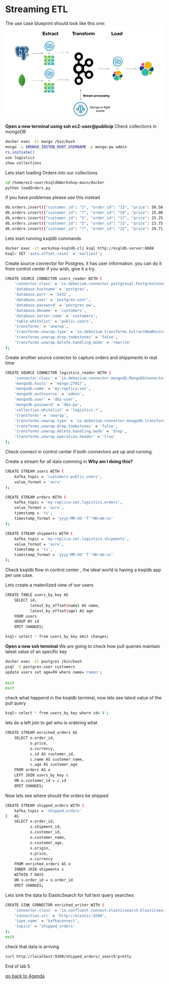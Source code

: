 # Streaming ETL
The use case blueprint should look like this one:
![ETL flow](img/ETL.png)

**Open a new terminal using ssh ec2-user@publicip**
Check collections in mongoDB
```bash
docker exec -it mongo /bin/bash
mongo -u $MONGO_INITDB_ROOT_USERNAME -p mongo-pw admin
rs.initiate()
use logistics
show collections
 ```
Lets start loading Orders into our collections
```bash
cd /home/ec2-user/ksqldbWorkshop-main/docker
python loadOrders.py
 ```
 if you have problemas please use this instead
```bash
db.orders.insert({"customer_id": "2", "order_id": "13", "price": 50.50, "currency": "usd", "ts": "2020-04-03T11:20:00"})
db.orders.insert({"customer_id": "7", "order_id": "29", "price": 15.00, "currency": "aud", "ts": "2020-04-02T12:36:00"})
db.orders.insert({"customer_id": "5", "order_id": "17", "price": 25.25, "currency": "eur", "ts": "2020-04-02T17:22:00"})
db.orders.insert({"customer_id": "5", "order_id": "15", "price": 13.75, "currency": "usd", "ts": "2020-04-03T02:55:00"})
db.orders.insert({"customer_id": "7", "order_id": "22", "price": 29.71, "currency": "aud", "ts": "2020-04-04T00:12:00"})
```
Lets start running ksqldb commands
```bash 
docker exec -it workshop-ksqldb-cli ksql http://ksqldb-server:8088
ksql> SET 'auto.offset.reset' = 'earliest';
```
Create source connector for Postgres, it has user information. you can do it from control center if you wish, give it a try.
```bash
CREATE SOURCE CONNECTOR users_reader WITH ( 
    'connector.class' = 'io.debezium.connector.postgresql.PostgresConnector', 
    'database.hostname' = 'postgres', 
    'database.port' = '5432', 
    'database.user' = 'postgres-user', 
    'database.password' = 'postgres-pw', 
    'database.dbname' = 'customers', 
    'database.server.name' = 'customers', 
    'table.whitelist' = 'public.users', 
    'transforms' = 'unwrap', 
    'transforms.unwrap.type' = 'io.debezium.transforms.ExtractNewRecordState', 
    'transforms.unwrap.drop.tombstones' = 'false', 
    'transforms.unwrap.delete.handling.mode' = 'rewrite' 
); 
```
Create another source conector to capture orders and shippments in real time
```bash
CREATE SOURCE CONNECTOR logistics_reader WITH ( 
    'connector.class' = 'io.debezium.connector.mongodb.MongoDbConnector', 
    'mongodb.hosts' = 'mongo:27017', 
    'mongodb.name' = 'my-replica-set', 
    'mongodb.authsource' = 'admin', 
    'mongodb.user' = 'dbz-user', 
    'mongodb.password' = 'dbz-pw', 
    'collection.whitelist' = 'logistics.*', 
    'transforms' = 'unwrap', 
    'transforms.unwrap.type' = 'io.debezium.connector.mongodb.transforms.ExtractNewDocumentState', 
    'transforms.unwrap.drop.tombstones' = 'false', 
    'transforms.unwrap.delete.handling.mode' = 'drop', 
    'transforms.unwrap.operation.header' = 'true' 
);
```
Check connect in control center if both connectors are up and running. 

Create a stream for all data comming in **Why am I doing this?**
```bash
CREATE STREAM users WITH ( 
    kafka_topic = 'customers.public.users', 
    value_format = 'avro' 
); 
```
```bash
CREATE STREAM orders WITH ( 
    kafka_topic = 'my-replica-set.logistics.orders', 
    value_format = 'avro', 
    timestamp = 'ts', 
    timestamp_format = 'yyyy-MM-dd''T''HH:mm:ss' 
); 
```
```bash
CREATE STREAM shipments WITH ( 
    kafka_topic = 'my-replica-set.logistics.shipments', 
    value_format = 'avro', 
    timestamp = 'ts', 
    timestamp_format = 'yyyy-MM-dd''T''HH:mm:ss' 
); 
```
Check ksqldb flow in control center , the ideal world is having a ksqldb app per use case. 

Lets create a materilized view of our users 
```bash
CREATE TABLE users_by_key AS 
    SELECT id, 
           latest_by_offset(name) AS name, 
           latest_by_offset(age) AS age 
    FROM users 
    GROUP BY id 
    EMIT CHANGES;
```
```bash
ksql> select * from users_by_key emit changes;
```
**Open a new ssh terminal** We are going to check how pull queries maintain latest value of an specific key

```bash
docker exec -it postgres /bin/bash
psql -U postgres-user customers
update users set age=99 where name='ramon';

exit
exit
```
check what happend in the ksqldb terminal, now lets see latest value of the pull query
```bash
ksql> select * from users_by_key where id='4';
```
lets do a left join to get who is ordering what
```bash
CREATE STREAM enriched_orders AS 
    SELECT o.order_id, 
           o.price, 
           o.currency, 
           c.id AS customer_id, 
           c.name AS customer_name, 
           c.age AS customer_age 
    FROM orders AS o 
    LEFT JOIN users_by_key c 
    ON o.customer_id = c.id 
    EMIT CHANGES; 
```
Now lets see where should the orders be shipped
```bash
CREATE STREAM shipped_orders WITH ( 
    kafka_topic = 'shipped_orders' 
)   AS 
    SELECT o.order_id, 
           s.shipment_id, 
           o.customer_id, 
           o.customer_name, 
           o.customer_age, 
           s.origin, 
           o.price, 
           o.currency 
    FROM enriched_orders AS o 
    INNER JOIN shipments s 
    WITHIN 7 DAYS 
    ON s.order_id = o.order_id 
    EMIT CHANGES;
```
Lets sink the data to ElasticSearch for full text query searches
```bash
CREATE SINK CONNECTOR enriched_writer WITH (
    'connector.class' = 'io.confluent.connect.elasticsearch.ElasticsearchSinkConnector',
    'connection.url' = 'http://elastic:9200',
    'type.name' = 'kafkaconnect',
    'topics' = 'shipped_orders'
);
exit
```
check that data is arriving
```bash
curl http://localhost:9200/shipped_orders/_search?pretty
```
End of lab 5

[go back to Agenda](https://github.com/jr-marquez/ksqldbWorkshop/blob/main/README.md#hands-on-agenda-and-labs)
